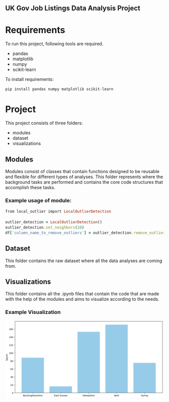 ## UK Gov Job Listings Data Analysis Project

# Requirements
To run this project, following tools are required.

- pandas
- matplotlib
- numpy
- scikit-learn

To install requirements:

```
pip install pandas numpy matplotlib scikit-learn
```


# Project

This project consists of three folders:
- modules
- dataset
- visualizations

## Modules

Modules consist of classes that contain functions designed to be reusable and flexible for different types of analyses. This folder represents where the background tasks are performed and contains the core code structures that accomplish these tasks.

### Example usage of module:
```ruby
from local_outlier import LocalOutlierDetection

outlier_detection = LocalOutlierDetection()
outlier_detection.set_neighbors(20)
df['column_name_to_remove_outliers'] = outlier_detection.remove_outliers(df, 'column_name_to_remove_outliers')['column_name_to_remove_outliers']

```
## Dataset

This folder contains the raw dataset where all the data analyses are coming from.

## Visualizations

This folder contains all the .ipynb files that contain the code that are made with the help of the modules and aims to visualize according to the needs.

### Example Visualization

![Screenshot](akbank/screenshots/visualization_instance.png)





